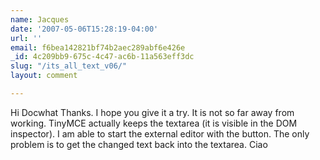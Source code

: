 ```yaml
---
name: Jacques
date: '2007-05-06T15:28:19-04:00'
url: ''
email: f6bea142821bf74b2aec289abf6e426e
_id: 4c209bb9-675c-4c47-ac6b-11a563eff3dc
slug: "/its_all_text_v06/"
layout: comment

---
```


Hi Docwhat
Thanks. I hope you give it a try. It is not so far away from working. TinyMCE actually keeps the textarea (it is visible in the DOM inspector). I am able to start the external editor with the button. The only problem is to get the changed text back into the textarea.
Ciao
